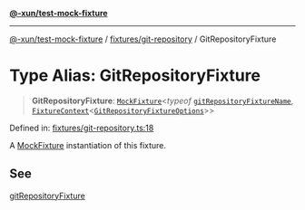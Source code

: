 [**@-xun/test-mock-fixture**](../../../README.md)

***

[@-xun/test-mock-fixture](../../../README.md) / [fixtures/git-repository](../README.md) / GitRepositoryFixture

# Type Alias: GitRepositoryFixture

> **GitRepositoryFixture**: [`MockFixture`](../../../types/fixtures/type-aliases/MockFixture.md)\<*typeof* [`gitRepositoryFixtureName`](../variables/gitRepositoryFixtureName.md), [`FixtureContext`](../../../types/fixtures/type-aliases/FixtureContext.md)\<[`GitRepositoryFixtureOptions`](GitRepositoryFixtureOptions.md)\>\>

Defined in: [fixtures/git-repository.ts:18](https://github.com/Xunnamius/test-utils/blob/43516fe131cd8b7116ce91a3b07930504b016979/packages/test-mock-fixture/src/fixtures/git-repository.ts#L18)

A [MockFixture](../../../types/fixtures/type-aliases/MockFixture.md) instantiation of this fixture.

## See

[gitRepositoryFixture](../functions/gitRepositoryFixture.md)
